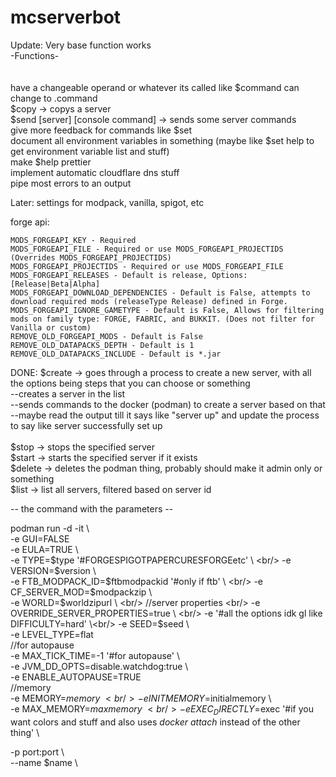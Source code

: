 # mcserverbot
Update: Very base function works<br/>
-Functions-<br/><br/><br/>
have a changeable operand or whatever its called like $command can change to .command<br/>
$copy -> copys a server<br/>
$send [server] [console command] -> sends some server commands<br/>
give more feedback for commands like $set <br/>
document all environment variables in something (maybe like $set help to get environment variable list and stuff)<br/>
make $help prettier<br/>
implement automatic cloudflare dns stuff<br/>
pipe most errors to an output 

Later: 
settings for modpack, vanilla, spigot, etc

forge api:

    MODS_FORGEAPI_KEY - Required
    MODS_FORGEAPI_FILE - Required or use MODS_FORGEAPI_PROJECTIDS (Overrides MODS_FORGEAPI_PROJECTIDS)
    MODS_FORGEAPI_PROJECTIDS - Required or use MODS_FORGEAPI_FILE
    MODS_FORGEAPI_RELEASES - Default is release, Options: [Release|Beta|Alpha]
    MODS_FORGEAPI_DOWNLOAD_DEPENDENCIES - Default is False, attempts to download required mods (releaseType Release) defined in Forge.
    MODS_FORGEAPI_IGNORE_GAMETYPE - Default is False, Allows for filtering mods on family type: FORGE, FABRIC, and BUKKIT. (Does not filter for Vanilla or custom)
    REMOVE_OLD_FORGEAPI_MODS - Default is False
    REMOVE_OLD_DATAPACKS_DEPTH - Default is 1
    REMOVE_OLD_DATAPACKS_INCLUDE - Default is *.jar


DONE:
$create -> goes through a process to create a new server, with all the options being steps that you can choose or something  
--creates a server in the list  
--sends commands to the docker (podman) to create a server based on that  
--maybe read the output till it says like "server up" and update the process to say like server successfully set up <br/><br/>
$stop -> stops the specified server <br/>
$start -> starts the specified server if it exists <br/>
$delete -> deletes the podman thing, probably should make it admin only or something  <br/>
$list -> list all servers, filtered based on server id <br/>

-- the command with the parameters -- <br/>

podman run -d -it \ <br/>
-e GUI=FALSE <br/>
-e EULA=TRUE \ <br/>
-e TYPE=$type '#FORGESPIGOTPAPERCURESFORGEetc' \  <br/>
-e VERSION=$version \  <br/>
-e FTB_MODPACK_ID=$ftbmodpackid '#only if ftb' \ <br/>
-e CF_SERVER_MOD=$modpackzip \ <br/>
-e WORLD=$worldzipurl \ <br/>
//server properties <br/>
-e OVERRIDE_SERVER_PROPERTIES=true  \ <br/>
-e '#all the options idk gl like DIFFICULTY=hard' \<br/>
-e SEED=$seed \ <br/>
-e LEVEL_TYPE=flat <br/>
//for autopause <br/>
-e MAX_TICK_TIME=-1 '#for autopause' \ <br/>
-e JVM_DD_OPTS=disable.watchdog:true \ <br/>
-e ENABLE_AUTOPAUSE=TRUE <br/>
//memory <br/>
-e MEMORY=$memory \ <br/>
-e INITMEMORY=$initialmemory \ <br/>
-e MAX_MEMORY=$maxmemory \ <br/>
-e EXEC_DIRECTLY=$exec '#if you want colors and stuff and also uses _docker attach_ instead of the other thing' \ <br/>


-p port:port \ <br/>
--name $name \ <br/>



